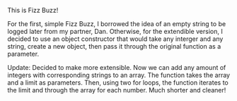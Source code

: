 This is Fizz Buzz!

For the first, simple Fizz Buzz, I borrowed the idea of an empty string to be logged later from my partner, Dan.  Otherwise, for the extendible version, I decided to use an object constructor that would take any interger and any string, create a new object, then pass it through the original function as a parameter.  

Update: Decided to make more extensible. Now we can add any amount of integers with corresponding strings to an array.  The function takes the array and a limit as parameters.  Then, using two for loops, the function iterates to the limit and through the array for each number.  Much shorter and cleaner!
